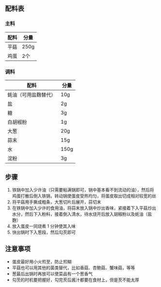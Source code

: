 
## 配料表

### 主料

| 配料 | 分量 |
|-----|-----|
|平菇  | 250g |
|鸡蛋 | 2个 |

### 调料

| 配料 | 分量 |
|-----|-----|
|蚝油（可用盐麴替代）  | 10g |
|盐    | 2g |
|糖      | 3g |
|白胡椒粉 | 1g |
|大葱   | 20g |
|蒜末    | 15g |
|水   | 150g |
|淀粉    | 3g |


## 步骤

1. 铁锅中加入少许油（只需要粘满锅即可，锅中基本看不到流动的油），然后将鸡蛋打散后倒入铁锅，转动锅使蛋皮受热均匀，将蛋皮取出切成相对较宽的丝
2. 将平菇用手撕成粗条，大葱切片后展开，蒜切末
3. 在铁锅中加入少许的食用油，将蒜末放入锅中炒出香味，紧接着下入平菇炒出水分，然后下入粉料，接着倒入清水，待水烧开后放入胡椒粉以及蚝油（盐麴）
4. 放入蛋皮一同烧煮 1 分钟使其入味
5. 快出锅时下入葱段，然后勾芡即可

## 注意事项

- 蛋皮最好用小火煎至，防止煎糊
- 平菇也可以用其他的菌类替代，比如香菇、杏鲍菇、蟹味菇，等等
- 葱最后出锅时再放可以使菜品有一个葱香气
- 勾芡的时机要把握好，勾完芡后酱汁都要在食材上，但是芡不能太厚